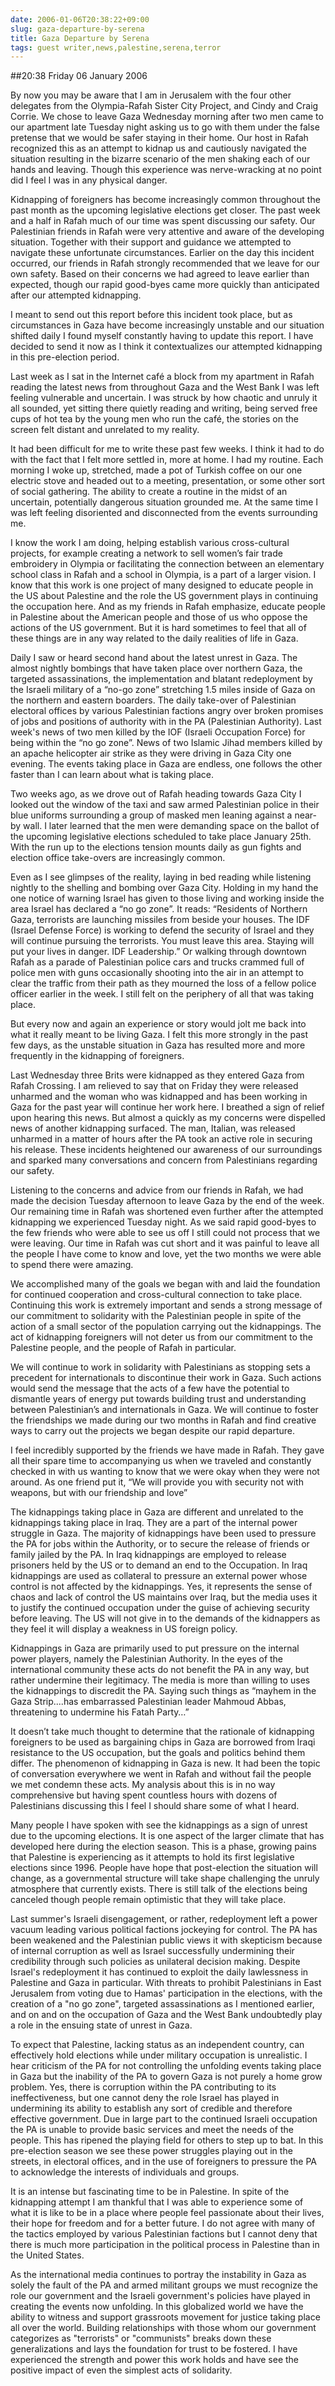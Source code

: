 ```yaml
---
date: 2006-01-06T20:38:22+09:00
slug: gaza-departure-by-serena
title: Gaza Departure by Serena
tags: guest writer,news,palestine,serena,terror
---
```


##20:38 Friday 06 January 2006

By now you may be aware that I am in Jerusalem with the four other delegates from the Olympia-Rafah Sister City Project, and Cindy and Craig Corrie. We chose to leave Gaza Wednesday morning after two men came to our apartment late Tuesday night asking us to go with them under the false pretense that we would be safer staying in their home. Our host in Rafah recognized this as an attempt to kidnap us and cautiously navigated the situation resulting in the bizarre scenario of the men shaking each of our hands and leaving. Though this experience was nerve-wracking at no point did I feel I was in any physical danger.

Kidnapping of foreigners has become increasingly common throughout the past month as the upcoming legislative elections get closer. The past week and a half in Rafah much of our time was spent discussing our safety.  Our Palestinian friends in Rafah were very attentive and aware of the developing situation. Together with their support and guidance we attempted to navigate these unfortunate circumstances. Earlier on the day this incident occurred, our friends in Rafah strongly recommended that we leave for our own safety. Based on their concerns we had agreed to leave earlier than expected, though our rapid good-byes came more quickly than anticipated after our attempted kidnapping.

I meant to send out this report before this incident took place, but as circumstances in Gaza have become increasingly unstable and our situation shifted daily I found myself constantly having to update this report. I have decided to send it now as I think it contextualizes our attempted kidnapping in this pre-election period.

Last week as I sat in the Internet café a block from my apartment in Rafah reading the latest news from throughout Gaza and the West Bank I was left feeling vulnerable and uncertain. I was struck by how chaotic and unruly it all sounded, yet sitting there quietly reading and writing, being served free cups of hot tea by the young men who run the café, the stories on the screen felt distant and unrelated to my reality.

It had been difficult for me to write these past few weeks. I think it had to do with the fact that I felt more settled in, more at home. I had my routine. Each morning I woke up, stretched, made a pot of Turkish coffee on our one electric stove and headed out to a meeting, presentation, or some other sort of social gathering. The ability to create a routine in the midst of an uncertain, potentially dangerous situation grounded me. At the same time I was left feeling disoriented and disconnected from the events surrounding me.

I know the work I am doing, helping establish various cross-cultural projects, for example creating a network to sell women’s fair trade embroidery in Olympia or facilitating the connection between an elementary school class in Rafah and a school in Olympia, is a part of a larger vision. I know that this work is one project of many designed to educate people in the US about Palestine and the role the US government plays in continuing the occupation here. And as my friends in Rafah emphasize, educate people in Palestine about the American people and those of us who oppose the actions of the US government. But it is hard sometimes to feel that all of these things are in any way related to the daily realities of life in Gaza.

Daily I saw or heard second hand about the latest unrest in Gaza. The almost nightly bombings that have taken place over northern Gaza, the targeted assassinations, the implementation and blatant redeployment by the Israeli military of a “no-go zone” stretching 1.5 miles inside of Gaza on the northern and eastern boarders. The daily take-over of Palestinian electoral offices by various Palestinian factions angry over broken promises of jobs and positions of authority with in the PA (Palestinian Authority). Last week's news of two men killed by the IOF (Israeli Occupation Force) for being within the “no go zone”. News of two Islamic Jihad members killed by an apache helicopter air strike as they were driving in Gaza City one evening. The events taking place in Gaza are endless, one follows the other faster than I can learn about what is taking place.

Two weeks ago, as we drove out of Rafah heading towards Gaza City I looked out the window of the taxi and saw armed Palestinian police in their blue uniforms surrounding a group of masked men leaning against a near-by wall. I later learned that the men were demanding space on the ballot of the upcoming legislative elections scheduled to take place January 25th. With the run up to the elections tension mounts daily as gun fights and election office take-overs are increasingly common.

Even as I see glimpses of the reality, laying in bed reading while listening nightly to the shelling and bombing over Gaza City. Holding in my hand the one notice of warning Israel has given to those living and working inside the area Israel has declared a “no go zone”. It reads: “Residents of Northern Gaza, terrorists are launching missiles from beside your houses. The IDF (Israel Defense Force) is working to defend the security of Israel and they will continue pursuing the terrorists. You must leave this area. Staying will put your lives in danger. IDF Leadership.” Or walking through downtown Rafah as a parade of Palestinian police cars and trucks crammed full of police men with guns occasionally shooting into the air in an attempt to clear the traffic from their path as they mourned the loss of a fellow police officer earlier in the week. I still felt on the periphery of all that was taking place.

But every now and again an experience or story would jolt me back into what it really meant to be living Gaza. I felt this more strongly in the past few days, as the unstable situation in Gaza has resulted more and more frequently in the kidnapping of foreigners.

Last Wednesday three Brits were kidnapped as they entered Gaza from Rafah Crossing. I am relieved to say that on Friday they were released unharmed and the woman who was kidnapped and has been working in Gaza for the past year will continue her work here. I breathed a sign of relief upon hearing this news. But almost a quickly as my concerns were dispelled news of another kidnapping surfaced. The man, Italian, was released unharmed in a matter of hours after the PA took an active role in securing his release. These incidents heightened our awareness of our surroundings and sparked many conversations and concern from Palestinians regarding our safety.

Listening to the concerns and advice from our friends in Rafah, we had made the decision Tuesday afternoon to leave Gaza by the end of the week. Our remaining time in Rafah was shortened even further after the attempted kidnapping we experienced Tuesday night. As we said rapid good-byes to the few friends who were able to see us off I still could not process that we were leaving. Our time in Rafah was cut short and it was painful to leave all the people I have come to know and love, yet the two months we were able to spend there were amazing.

We accomplished many of the goals we began with and laid the foundation for continued cooperation and cross-cultural connection to take place. Continuing this work is extremely important and sends a strong message of our commitment to solidarity with the Palestinian people in spite of the action of a small sector of the population carrying out the kidnappings. The act of kidnapping foreigners will not deter us from our commitment to the Palestine people, and the people of Rafah in particular.

We will continue to work in solidarity with Palestinians as stopping sets a precedent for internationals to discontinue their work in Gaza. Such actions would send the message that the acts of a few have the potential to dismantle years of energy put towards building trust and understanding between Palestinian’s and internationals in Gaza. We will continue to foster the friendships we made during our two months in Rafah and find creative ways to carry out the projects we began despite our rapid departure.

I feel incredibly supported by the friends we have made in Rafah. They gave all their spare time to accompanying us when we traveled and constantly checked in with us wanting to know that we were okay when they were not around. As one friend put it, “We will provide you with security not with weapons, but with our friendship and love”

The kidnappings taking place in Gaza are different and unrelated to the kidnappings taking place in Iraq. They are a part of the internal power struggle in Gaza. The majority of kidnappings have been used to pressure the PA for jobs within the Authority, or to secure the release of friends or family jailed by the PA. In Iraq kidnappings are employed to release prisoners held by the US or to demand an end to the Occupation.  In Iraq kidnappings are used as collateral to pressure an external power whose control is not affected by the kidnappings. Yes, it represents the sense of chaos and lack of control the US maintains over Iraq, but the media uses it to justify the continued occupation under the guise of achieving security before leaving. The US will not give in to the demands of the kidnappers as they feel it will display a weakness in US foreign policy.

Kidnappings in Gaza are primarily used to put pressure on the internal power players, namely the Palestinian Authority. In the eyes of the international community these acts do not benefit the PA in any way, but rather undermine their legitimacy. The media is more than willing to uses the kidnappings to discredit the PA. Saying such things as “mayhem in the Gaza Strip....has embarrassed Palestinian leader Mahmoud Abbas, threatening to undermine his Fatah Party…”

It doesn’t take much thought to determine that the rationale of kidnapping foreigners to be used as bargaining chips in Gaza are borrowed from Iraqi resistance to the US occupation, but the goals and politics behind them differ. The phenomenon of kidnapping in Gaza is new. It had been the topic of conversation everywhere we went in Rafah and without fail the people we met condemn these acts. My analysis about this is in no way comprehensive but having spent countless hours with dozens of Palestinians discussing this I feel I should share some of what I heard.

Many people I have spoken with see the kidnappings as a sign of unrest due to the upcoming elections. It is one aspect of the larger climate that has developed here during the election season. This is a phase, growing pains that Palestine is experiencing as it attempts to hold its first legislative elections since 1996. People have hope that post-election the situation will change, as a governmental structure will take shape challenging the unruly atmosphere that currently exists. There is still talk of the elections being canceled though people remain optimistic that they will take place.

Last summer's Israeli disengagement, or rather, redeployment left a power vacuum leading various political factions jockeying for control. The PA has been weakened and the Palestinian public views it with skepticism because of internal corruption as well as Israel successfully undermining their credibility through such policies as unilateral decision making. Despite Israel's redeployment it has continued to exploit the daily lawlessness in Palestine and Gaza in particular. With threats to prohibit Palestinians in East Jerusalem from voting due to Hamas' participation in the elections, with the creation of a "no go zone", targeted assassinations as I mentioned earlier, and on and on the occupation of Gaza and the West Bank undoubtedly play a role in the ensuing state of unrest in Gaza.

To expect that Palestine, lacking status as an independent country, can effectively hold elections while under military occupation is unrealistic. I hear criticism of the PA for not controlling the unfolding events taking place in Gaza but the inability of the PA to govern Gaza is not purely a home grow problem. Yes, there is corruption within the PA contributing to its ineffectiveness, but one cannot deny the role Israel has played in undermining its ability to establish any sort of credible and therefore effective government. Due in large part to the continued Israeli occupation the PA is unable to provide basic services and meet the needs of the people. This has ripened the playing field for others to step up to bat.  In this pre-election season we see these power struggles playing out in the streets, in electoral offices, and in the use of foreigners to pressure the PA to acknowledge the interests of individuals and groups.

It is an intense but fascinating time to be in Palestine. In spite of the kidnapping attempt I am thankful that I was able to experience some of what it is like to be in a place where people feel passionate about their lives, their hope for freedom and for a better future. I do not agree with many of the tactics employed by various Palestinian factions but I cannot deny that there is much more participation in the political process in Palestine than in the United States.

As the international media continues to portray the instability in Gaza as solely the fault of the PA and armed militant groups we must recognize the role our government and the Israeli government's policies have played in creating the events now unfolding. In this globalized world we have the ability to witness and support grassroots movement for justice taking place all over the world. Building relationships with those whom our government categorizes as "terrorists" or "communists" breaks down these generalizations and lays the foundation for trust to be fostered. I have experienced the strength and power this work holds and have see the positive impact of even the simplest acts of solidarity.
